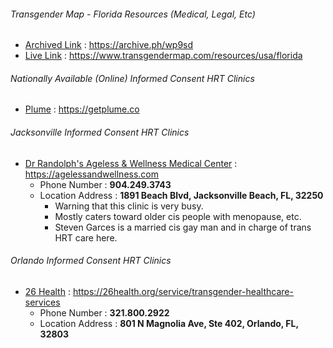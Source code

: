 ###### Transgender Map - Florida Resources (Medical, Legal, Etc)
- [Archived Link](https://archive.ph/wp9sd) : https://archive.ph/wp9sd
- [Live Link](https://www.transgendermap.com/resources/usa/florida) : https://www.transgendermap.com/resources/usa/florida

###### Nationally Available (Online) Informed Consent HRT Clinics
- [Plume](https://getplume.co) : https://getplume.co 

###### Jacksonville Informed Consent HRT Clinics
- [Dr Randolph's Ageless & Wellness Medical Center](https://agelessandwellness.com) : https://agelessandwellness.com
  - Phone Number : **904.249.3743**
  - Location Address : **1891 Beach Blvd, Jacksonville Beach, FL, 32250**
    - Warning that this clinic is very busy. 
    - Mostly caters toward older cis people with menopause, etc.
    - Steven Garces is a married cis gay man and in charge of trans HRT care here.
    
###### Orlando Informed Consent HRT Clinics
- [26 Health](https://26health.org/service/transgender-healthcare-services) : https://26health.org/service/transgender-healthcare-services
  - Phone Number : **321.800.2922**
  - Location Address : **801 N Magnolia Ave, Ste 402, Orlando, FL, 32803**
